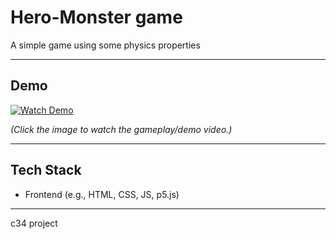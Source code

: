 # Hero-Monster game
A simple game using some physics properties

---

##  Demo
[![Watch Demo](https://img.youtube.com/vi/fHMn6LHPUIc/0.jpg)](https://youtu.be/fHMn6LHPUIc)


*(Click the image to watch the gameplay/demo video.)*


---

##  Tech Stack
- Frontend (e.g., HTML, CSS, JS, p5.js)

---

c34 project
